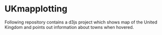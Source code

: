 # UKmapplotting 

Following repository contains a d3js project which shows map of the United Kingdom and points out information about towns when hovered. 
